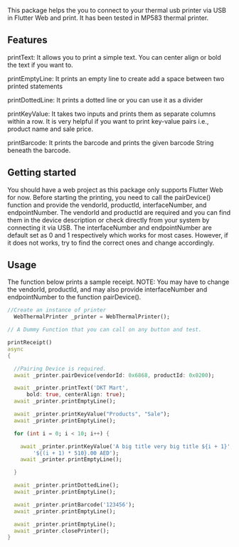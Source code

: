 <!--
This README describes the package. If you publish this package to pub.dev,
this README's contents appear on the landing page for your package.

For information about how to write a good package README, see the guide for
[writing package pages](https://dart.dev/guides/libraries/writing-package-pages).

For general information about developing packages, see the Dart guide for
[creating packages](https://dart.dev/guides/libraries/create-library-packages)
and the Flutter guide for
[developing packages and plugins](https://flutter.dev/developing-packages).
-->

This package helps the you to connect to your thermal usb printer via USB in Flutter Web and print. It has been tested in MP583 thermal printer.

## Features

printText: It allows you to print a simple text. You can center align or bold the text if you want to.

printEmptyLine: It prints an empty line to create add a space between two printed statements

printDottedLine: It prints a dotted line or you can use it as a divider

printKeyValue: It takes two inputs and prints them as separate columns within a row. It is very helpful if you want to print key-value pairs i.e., product name and sale price.

printBarcode: It prints the barcode and prints the given barcode String beneath the barcode.

## Getting started

You should have a web project as this package only supports Flutter Web for now. Before starting the printing, you need to call the pairDevice() function and provide
the vendorId, productId, interfaceNumber, and endpointNumber. The vendorId and productId are required and you can find them in the device description or check directly
from your system by connecting it via USB. The interfaceNumber and endpointNumber are default set as 0 and 1 respectively which works for most cases. However, if it does not
works, try to find the correct ones and change accordingly.

## Usage

The function below prints a sample receipt. NOTE: You may have to change the vendorId, productId, and may also provide interfaceNumber and endpointNumber to the function pairDevice().

```dart
//Create an instance of printer
  WebThermalPrinter _printer = WebThermalPrinter();

// A Dummy Function that you can call on any button and test.

printReceipt()
async
{

  //Pairing Device is required.
  await _printer.pairDevice(vendorId: 0x6868, productId: 0x0200);

  await _printer.printText('DKT Mart',
      bold: true, centerAlign: true);
  await _printer.printEmptyLine();

  await _printer.printKeyValue("Products", "Sale");
  await _printer.printEmptyLine();

  for (int i = 0; i < 10; i++) {

    await _printer.printKeyValue('A big title very big title ${i + 1}',
        '${(i + 1) * 510}.00 AED');
    await _printer.printEmptyLine();

  }

  await _printer.printDottedLine();
  await _printer.printEmptyLine();

  await _printer.printBarcode('123456');
  await _printer.printEmptyLine();

  await _printer.printEmptyLine();
  await _printer.closePrinter();
}
```
